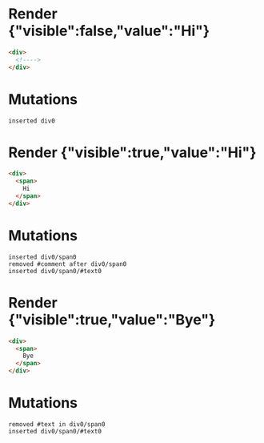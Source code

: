 # Render {"visible":false,"value":"Hi"}
```html
<div>
  <!---->
</div>
```

# Mutations
```
inserted div0
```


# Render {"visible":true,"value":"Hi"}
```html
<div>
  <span>
    Hi
  </span>
</div>
```

# Mutations
```
inserted div0/span0
removed #comment after div0/span0
inserted div0/span0/#text0
```


# Render {"visible":true,"value":"Bye"}
```html
<div>
  <span>
    Bye
  </span>
</div>
```

# Mutations
```
removed #text in div0/span0
inserted div0/span0/#text0
```